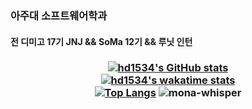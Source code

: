 ### 아주대 소프트웨어학과

#### 전 디미고 17기 JNJ && SoMa 12기 && 루닛 인턴

### <p align="center">[![hd1534's GitHub stats](https://github-readme-stats.vercel.app/api?username=hd1534&count_private=true&show_icons=true)](https://github.com/anuraghazra/github-readme-stats)<br>[![hd1534's wakatime stats](https://github-readme-stats.vercel.app/api/wakatime?username=@hd1534)](https://github.com/anuraghazra/github-readme-stats)<br>[![Top Langs](https://github-readme-stats.vercel.app/api/top-langs/?username=hd1534&langs_count=20&layout=compact&hide=html,css&card_width=317)](https://github.com/anuraghazra/github-readme-stats) <img src="https://github.githubassets.com/images/mona-whisper.gif" title="mona-whisper">
</p>







<!--
뭔가 예전에 한거 : https://gitlab.com/hd1534
**hd1534/hd1534** is a ✨ _special_ ✨ repository because its `README.md` (this file) appears on your GitHub profile.

Here are some ideas to get you started:

- 🔭 I’m currently working on ...
- 🌱 I’m currently learning ...
- 👯 I’m looking to collaborate on ...
- 🤔 I’m looking for help with ...
- 💬 Ask me about ...
- 📫 How to reach me: ...
- 😄 Pronouns: ...
- ⚡ Fun fact: ...
-->
